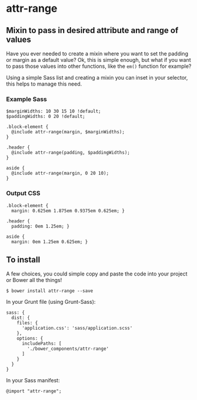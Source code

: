 # attr-range

## Mixin to pass in desired attribute and range of values

Have you ever needed to create a mixin where you want to set the padding or margin as a default value? Ok, this is simple enough, but what if you want to pass those values into other functions, like the `em()` function for example? 

Using a simple Sass list and creating a mixin you can inset in your selector, this helps to manage this need.

### Example Sass
	$marginWidths: 10 30 15 10 !default;
	$paddingWidths: 0 20 !default;
	
	.block-element {
	  @include attr-range(margin, $marginWidths);
	}
	
	.header {
	  @include attr-range(padding, $paddingWidths);
	}
	
	aside {
	  @include attr-range(margin, 0 20 10);
	}

### Output CSS
	.block-element {
	  margin: 0.625em 1.875em 0.9375em 0.625em; }
	
	.header {
	  padding: 0em 1.25em; }
	
	aside {
	  margin: 0em 1.25em 0.625em; }
	  
	  
## To install

A few choices, you could simple copy and paste the code into your project or Bower all the things! 

	$ bower install attr-range --save
	
In your Grunt file (using Grunt-Sass):

	sass: {
      dist: {
        files: {
          'application.css': 'sass/application.scss'
        },
        options: {
          includePaths: [
            './bower_components/attr-range'
          ]
        }
      }
    }
    
In your Sass manifest:

	@import "attr-range";
